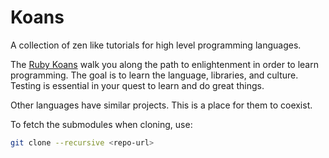 # Koans

A collection of zen like tutorials for high level programming languages.

The [Ruby Koans](http://rubykoans.com/) walk you along the path to enlightenment
in order to learn programming. The goal is to learn the language, libraries, and
culture. Testing is essential in your quest to learn and do great things.

Other languages have similar projects.  This is a place for them to coexist.

To fetch the submodules when cloning, use:

~~~ sh
git clone --recursive <repo-url>
~~~
